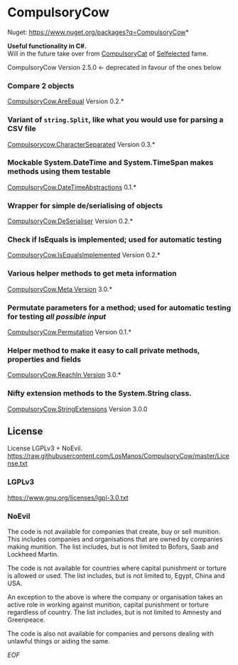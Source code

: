 CompulsoryCow
=============

Nuget: https://www.nuget.org/packages?q=CompulsoryCow*

**Useful functionality in C#.**  
Will in the future take over from [CompulsoryCat](http://code.google.com/p/compulsorycat/) of [Selfelected](http://www.selfelected.com) fame.

CompulsoryCow Version 2.5.0 <- deprecated in favour of the ones below  

### Compare 2 objects
[CompulsoryCow.AreEqual](https://github.com/LosManos/CompulsoryCow/wiki/AreEqual) Version 0.2.*  
### Variant of `string.Split`, like what you would use for parsing a CSV file
[Compulsorycow.CharacterSeparated](https://github.com/LosManos/CompulsoryCow/wiki/CharacterSeparated) Version 0.3.*  
### Mockable System.DateTime and System.TimeSpan makes methods using them testable
[CompulsoryCow.DateTimeAbstractions](https://github.com/LosManos/CompulsoryCow/wiki/DateTimeAbstractions) 0.1.*  
### Wrapper for simple de/serialising of objects
[CompulsoryCow.DeSerialiser](https://github.com/LosManos/CompulsoryCow/wiki/DeSerialiser) Version 0.2.*  
### Check if IsEquals is implemented; used for automatic testing
[CompulsoryCow.IsEqualsImplemented](https://github.com/LosManos/CompulsoryCow/wiki/IsEqualsImplemented) Version 0.2.*  
### Various helper methods to get meta information
[CompulsoryCow.Meta Version](https://github.com/LosManos/CompulsoryCow/wiki/Meta) 3.0.*  
### Permutate parameters for a method; used for automatic testing for testing *all possible input*
[CompulsoryCow.Permutation](https://github.com/LosManos/CompulsoryCow/wiki/Permutation) Version 0.1.*  
### Helper method to make it easy to call private methods, properties and fields
[CompulsoryCow.ReachIn Version](https://github.com/LosManos/CompulsoryCow/wiki/ReachIn) 3.0.*  
### Nifty extension methods to the System.String class.
[CompulsoryCow.StringExtensions](https://github.com/LosManos/CompulsoryCow/wiki/StringExtensions)  Version 3.0.0

## License

License LGPLv3 + NoEvil.  
https://raw.githubusercontent.com/LosManos/CompulsoryCow/master/License.txt

### LGPLv3

https://www.gnu.org/licenses/lgpl-3.0.txt

### NoEvil

The code is not available for companies that create, buy or sell munition.
This includes companies and organisations that are owned by companies making munition. 
The list includes, but is not limited to Bofors, Saab and Lockheed Martin.

The code is not available for countries where capital punishment or torture is allowed or used. 
The list includes, but is not limited to, Egypt, China and USA. 

An exception to the above is where the company or organisation takes an active role in working against munition, capital punishment or torture regardless of country. 
The list includes, but is not limited to Amnesty and Greenpeace.

The code is also not available for companies and persons dealing with unlawful things or aiding the same.

*EOF*
